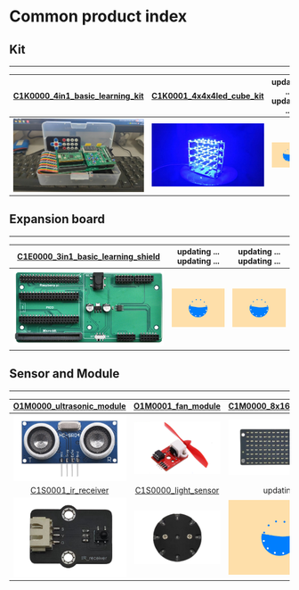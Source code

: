 # Common product index

## Kit   
------
| [C1K0000_4in1_basic_learning_kit](https://docs.mosiwi.com/projects/c1k0000/en/latest) | [C1K0001_4x4x4led_cube_kit](https://docs.mosiwi.com/projects/c1k0001/en/latest) | updating ... updating ... |
| :--: | :--: | :--: |
| [![img](../../_static/common/C1K0000_4in1_basic_learning_kit/1img.jpg)](https://docs.mosiwi.com/projects/c1k0000/en/latest) | ![Img](../../_static/common/C1K0001_4x4x4led_cube_kit/1img.jpg) | ![Img](../../_static/web_logo/updating.gif) |

## Expansion board   
------------------
| [C1E0000_3in1_basic_learning_shield](../C1E0000_3in1_basic_learning_shield/C1E0000_3in1_basic_learning_shield.md) | updating ... updating ... | updating ... updating ... |
| :--: | :--: | :--: |
| ![img](../../_static/common/C1E0000_3in1_basic_learning_shield/1img.png) | ![Img](../../_static/web_logo/updating.gif) | ![Img](../../_static/web_logo/updating.gif) |

## Sensor and Module    
--------------------
| [O1M0000_ultrasonic_module](../../outsourcing/O1M0000_ultrasonic_module/O1M0000_ultrasonic_module.md) | [O1M0001_fan_module](../../outsourcing/O1M0001_fan_module/O1M0001_fan_module.md) | [C1M0000_8x16dot_matrix](../C1M0000_8x16dot_matrix/C1M0000_8x16dot_matrix.md) |     
| :--: | :--: | :--: |    
| ![Img](../../_static/outsourcing/O1M0000_ultrasonic_module/1img.png) | ![Img](../../_static/outsourcing/O1M0001_fan_module/1img.png) | ![Img](../../_static/common/C1M0000_8x16dot_matrix/3img.png) |    
| [C1S0001_ir_receiver](../C1S0001_ir_receiver/C1S0001_ir_receiver.md) | [C1S0000_light_sensor](../C1S0000_light_sensor/C1S0000_light_sensor.md) | updating | 
| ![Img](../../_static/common/C1S0001_ir_receiver/3img.png) | ![Img](../../_static/common/C1S0000_light_sensor/1img.png) | ![Img](../../_static/web_logo/updating.gif) | 
